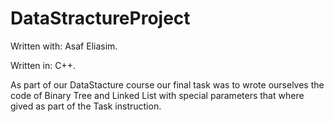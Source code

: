# DataStractureProject
Written with: Asaf Eliasim.

Written in: C++.

As part of our DataStacture course our final task 
was to wrote ourselves the code of Binary Tree and Linked List with
special parameters that where gived as part of the Task instruction.
